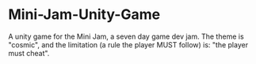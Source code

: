 # Mini-Jam-Unity-Game
A unity game for the Mini Jam, a seven day game dev jam. The theme is "cosmic", and the limitation (a rule the player MUST follow) is: "the player must cheat".
